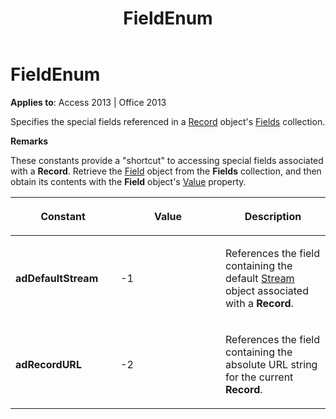 ﻿---
title: FieldEnum
TOCTitle: FieldEnum
ms:assetid: fbd415c0-d6b4-278f-318b-98432c013634
ms:mtpsurl: https://msdn.microsoft.com/library/JJ250289(v=office.15)
ms:contentKeyID: 48548876
ms.date: 09/18/2015
mtps_version: v=office.15
---

# FieldEnum


**Applies to**: Access 2013 | Office 2013

Specifies the special fields referenced in a [Record](record-object-ado.md) object's [Fields](fields-collection-ado.md) collection.

**Remarks**

These constants provide a "shortcut" to accessing special fields associated with a **Record**. Retrieve the [Field](field-object-ado.md) object from the **Fields** collection, and then obtain its contents with the **Field** object's [Value](value-property-ado.md) property.

<table>
<colgroup>
<col style="width: 33%" />
<col style="width: 33%" />
<col style="width: 33%" />
</colgroup>
<thead>
<tr class="header">
<th><p>Constant</p></th>
<th><p>Value</p></th>
<th><p>Description</p></th>
</tr>
</thead>
<tbody>
<tr class="odd">
<td><p><strong>adDefaultStream</strong></p></td>
<td><p>-1</p></td>
<td><p>References the field containing the default <a href="stream-object-ado.md">Stream</a> object associated with a <strong>Record</strong>.</p></td>
</tr>
<tr class="even">
<td><p><strong>adRecordURL</strong></p></td>
<td><p>-2</p></td>
<td><p>References the field containing the absolute URL string for the current <strong>Record</strong>.</p></td>
</tr>
</tbody>
</table>

